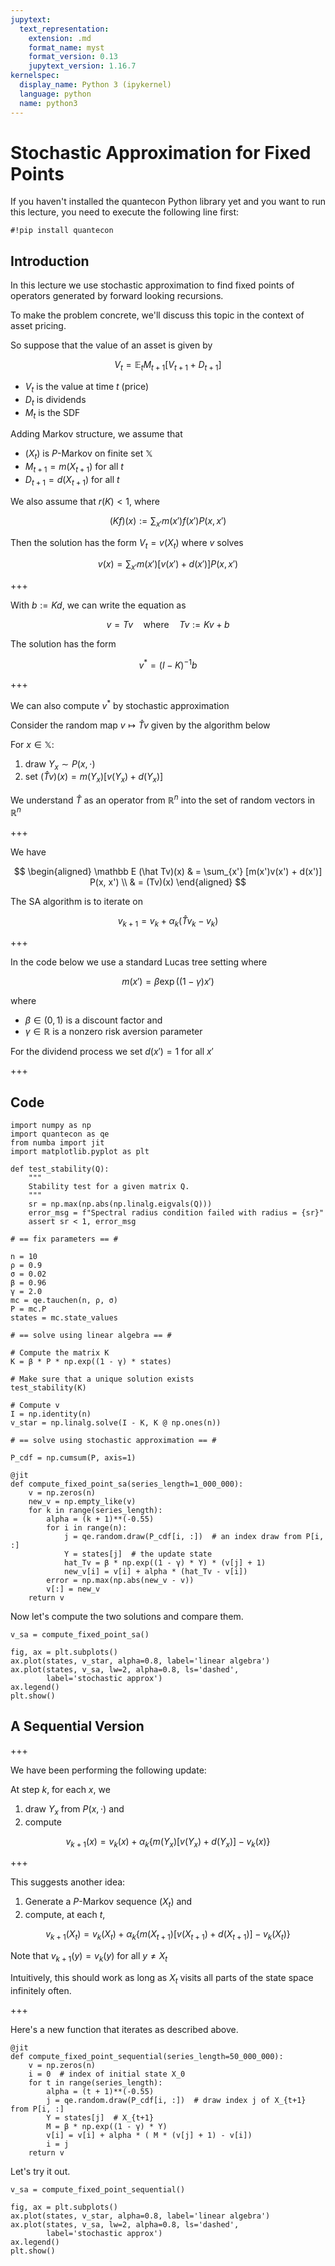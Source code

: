 ```yaml
---
jupytext:
  text_representation:
    extension: .md
    format_name: myst
    format_version: 0.13
    jupytext_version: 1.16.7
kernelspec:
  display_name: Python 3 (ipykernel)
  language: python
  name: python3
---
```


# Stochastic Approximation for Fixed Points

If you haven't installed the quantecon Python library yet and you want to run
this lecture, you need to execute the following line first:

```{code-cell} ipython3
#!pip install quantecon
```

## Introduction

In this lecture we use stochastic approximation to find fixed points of operators generated by forward looking recursions.

To make the problem concrete, we'll discuss this topic in the context of asset pricing.

So suppose that the value of an asset is given by

$$
    V_t = \mathbb E_t M_{t+1} [V_{t+1} + D_{t+1}]
$$

* $V_t$ is the value at time $t$ (price)
* $D_t$ is dividends 
* $M_t$ is the SDF


Adding Markov structure, we assume that 

* $(X_t)$ is $P$-Markov on finite set $\mathbb X$
* $M_{t+1} = m(X_{t+1})$ for all $t$
* $D_{t+1} = d(X_{t+1})$ for all $t$

We also assume that $r(K) < 1$, where

$$
    (Kf)(x) := \sum_{x'} m(x') f(x')  P(x,x') 
$$

Then the solution has the form $V_t = v(X_t)$ where $v$ solves

$$
    v(x) = \sum_{x'} m(x') [v(x') + d(x')]  P(x,x') 
$$

+++

With $b := Kd$, we can write the equation as 

$$
    v = Tv 
    \quad \text{where} \quad
    Tv := Kv + b
$$

The solution has the form

$$
    v^* = (I - K)^{-1} b
$$

+++

We can also compute $v^*$ by stochastic approximation

Consider the random map $v \mapsto \hat Tv$ given by
the algorithm below

For $x \in \mathbb X$:

1. draw $Y_x \sim P(x, \cdot)$ 
1. set $(\hat Tv)(x) = m(Y_x)[v(Y_x) + d(Y_x)]$

We understand $\hat T$ as an operator from $\mathbb R^n$ into the set of random
vectors in $\mathbb R^n$

+++

We have

$$
\begin{aligned}
    \mathbb E (\hat Tv)(x) 
    & = \sum_{x'} [m(x')v(x') + d(x')] P(x, x')
    \\
    & = (Tv)(x)
\end{aligned}
$$

The SA algorithm is to iterate on 

$$
    v_{k+1} = v_k + \alpha_k (\hat T v_k - v_k)
$$

+++

In the code below we use a standard Lucas tree setting where

$$
m(x') = \beta \exp((1 - \gamma) x')
$$

where 

* $\beta \in (0,1)$ is a discount factor and
* $\gamma \in \mathbb R$ is a nonzero risk aversion parameter

For the dividend process we set $d(x') = 1$ for all $x'$

+++

## Code

```{code-cell} ipython3
import numpy as np
import quantecon as qe
from numba import jit
import matplotlib.pyplot as plt
```

```{code-cell} ipython3
def test_stability(Q):
    """
    Stability test for a given matrix Q.
    """
    sr = np.max(np.abs(np.linalg.eigvals(Q)))
    error_msg = f"Spectral radius condition failed with radius = {sr}"
    assert sr < 1, error_msg

# == fix parameters == #

n = 10
ρ = 0.9
σ = 0.02
β = 0.96
γ = 2.0
mc = qe.tauchen(n, ρ, σ)
P = mc.P
states = mc.state_values

# == solve using linear algebra == #

# Compute the matrix K
K = β * P * np.exp((1 - γ) * states)

# Make sure that a unique solution exists
test_stability(K)

# Compute v
I = np.identity(n)
v_star = np.linalg.solve(I - K, K @ np.ones(n))

# == solve using stochastic approximation == #

P_cdf = np.cumsum(P, axis=1)

@jit
def compute_fixed_point_sa(series_length=1_000_000):
    v = np.zeros(n)
    new_v = np.empty_like(v)
    for k in range(series_length):
        alpha = (k + 1)**(-0.55)
        for i in range(n):
            j = qe.random.draw(P_cdf[i, :])  # an index draw from P[i, :]
            Y = states[j]  # the update state
            hat_Tv = β * np.exp((1 - γ) * Y) * (v[j] + 1)
            new_v[i] = v[i] + alpha * (hat_Tv - v[i])
        error = np.max(np.abs(new_v - v))
        v[:] = new_v
    return v
```

Now let's compute the two solutions and compare them.

```{code-cell} ipython3
v_sa = compute_fixed_point_sa()

fig, ax = plt.subplots()
ax.plot(states, v_star, alpha=0.8, label='linear algebra')
ax.plot(states, v_sa, lw=2, alpha=0.8, ls='dashed', 
        label='stochastic approx')
ax.legend()
plt.show()
```

## A Sequential Version

+++

We have been performing the following update:

At step $k$, for each $x$, we

1. draw $Y_x$ from $P(x, \cdot)$ and 
1. compute

$$
    v_{k+1}(x) = v_k(x) + \alpha_k \{m(Y_x)[v(Y_x) + d(Y_x)] - v_k(x) \}
$$

+++

This suggests another idea:

1. Generate a $P$-Markov sequence $(X_t)$ and
2. compute, at each $t$,


$$
    v_{k+1}(X_t) = v_k(X_t) + \alpha_k \{m(X_{t+1})[v(X_{t+1}) + d(X_{t+1})] - v_k(X_t) \}
$$

Note that $v_{k+1}(y) = v_k(y)$ for all $y \not= X_t$

Intuitively, this should work as long as $X_t$ visits all parts of the state space infinitely often.

+++

Here's a new function that iterates as described above.

```{code-cell} ipython3
@jit
def compute_fixed_point_sequential(series_length=50_000_000):
    v = np.zeros(n)
    i = 0  # index of initial state X_0
    for t in range(series_length):
        alpha = (t + 1)**(-0.55)
        j = qe.random.draw(P_cdf[i, :])  # draw index j of X_{t+1} from P[i, :]
        Y = states[j]  # X_{t+1}
        M = β * np.exp((1 - γ) * Y)
        v[i] = v[i] + alpha * ( M * (v[j] + 1) - v[i])
        i = j
    return v
```

Let's try it out.

```{code-cell} ipython3
v_sa = compute_fixed_point_sequential()

fig, ax = plt.subplots()
ax.plot(states, v_star, alpha=0.8, label='linear algebra')
ax.plot(states, v_sa, lw=2, alpha=0.8, ls='dashed', 
        label='stochastic approx')
ax.legend()
plt.show()
```

```{code-cell} ipython3

```
